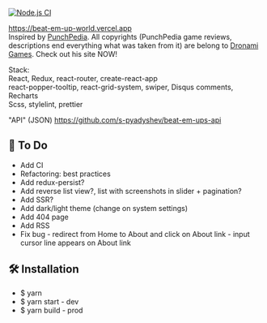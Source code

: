 [![Node.js CI](https://github.com/s-pyadyshev/beat-em-up-world/actions/workflows/CI.yml/badge.svg)](https://github.com/s-pyadyshev/beat-em-up-world/actions/workflows/CI.yml)

<a href="https://beat-em-up-world.vercel.app">https://beat-em-up-world.vercel.app</a>
<br>
Inspired by <a href="http://www.punchpedia.com">PunchPedia</a>. All copyrights (PunchPedia game reviews, descriptions end everything what was taken from it) are belong to <a href="http://www.dronami.com/">Dronami Games</a>. Check out his site NOW!

Stack:<br>
React, Redux, react-router, create-react-app<br>
react-popper-tooltip, react-grid-system, swiper, Disqus comments, Recharts<br>
Scss, stylelint, prettier<br>

"API" (JSON)
<a href="https://github.com/s-pyadyshev/beat-em-ups-api">https://github.com/s-pyadyshev/beat-em-ups-api</a>
<br>

## :construction_worker: To Do

- Add CI
- Refactoring: best practices
- Add redux-persist?
- Add reverse list view?, list with screenshots in slider + pagination?
- Add SSR?
- Add dark/light theme (change on system settings)
- Add 404 page
- Add RSS
- Fix bug - redirect from Home to About and click on About link - input cursor line appears on About link

## :hammer_and_wrench: Installation

- \$ yarn
- \$ yarn start - dev
- \$ yarn build - prod

